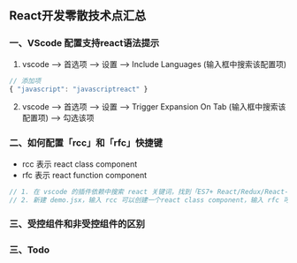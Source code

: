 ## React开发零散技术点汇总

### 一、VScode 配置支持react语法提示
1. vscode --> 首选项 --> 设置 --> Include Languages (输入框中搜索该配置项)
```js
// 添加项
{ "javascript": "javascriptreact" }
```
2. vscode --> 首选项 --> 设置 --> Trigger Expansion On Tab (输入框中搜索该配置项) --> 勾选该项

### 二、如何配置「rcc」和「rfc」快捷键
+ rcc 表示 react class component
+ rfc 表示 react function component
```js
// 1. 在 vscode 的插件依赖中搜索 react 关键词，找到「ES7+ React/Redux/React-Native snippets」并安装即可
// 2. 新建 demo.jsx，输入 rcc 可以创建一个react class component，输入 rfc 可以创建一个react function component。
```


### 三、受控组件和非受控组件的区别

### 三、Todo

